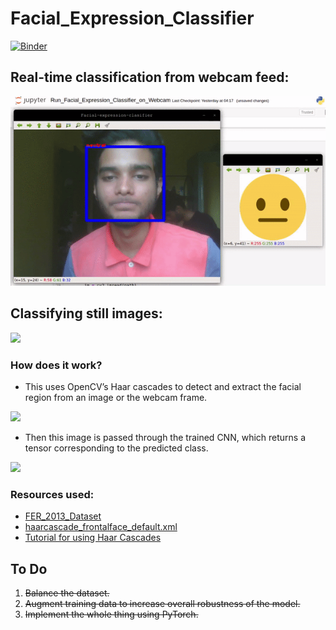 # Facial_Expression_Classifier

[![Binder](https://camo.githubusercontent.com/bfeb5472ee3df9b7c63ea3b260dc0c679be90b97/68747470733a2f2f696d672e736869656c64732e696f2f62616467652f72656e6465722d6e627669657765722d6f72616e67652e7376673f636f6c6f72423d66333736323626636f6c6f72413d346434643464)](https://nbviewer.jupyter.org/github/Mainakdeb/Facial_Expression_Classifier/tree/master/)

## Real-time classification from webcam feed:
![](webcam-sample.gif)

## Classifying still images:
<img src="https://github.com/Mainakdeb/Facial_Expression_Recognition-/blob/master/Screenshots/PyTorch_Predictions.png" width="510">

### How does it work?
* This uses OpenCV’s Haar cascades to detect and extract the facial region from an image or the webcam frame.
<img src="https://github.com/Mainakdeb/Facial_Expression_Classifier/blob/master/Screenshots/vis_1.png" width="550">

* Then this image is passed through the trained CNN, which returns a tensor corresponding to the predicted class.
<img src="https://github.com/Mainakdeb/Facial_Expression_Classifier/blob/master/Screenshots/vis_2.png" width="750">


### Resources used:
* [FER_2013_Dataset](https://www.kaggle.com/c/challenges-in-representation-learning-facial-expression-recognition-challenge/data)
* [haarcascade_frontalface_default.xml](https://github.com/opencv/opencv/blob/master/data/haarcascades/haarcascade_frontalface_default.xml)
* [Tutorial for using Haar Cascades](https://www.youtube.com/watch?v=88HdqNDQsEk)


## To Do
1. ~~Balance the dataset.~~
2. ~~Augment training data to increase overall robustness of the model.~~
3. ~~Implement the whole thing using PyTorch.~~
